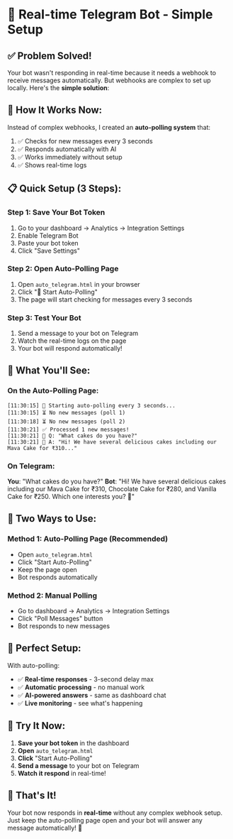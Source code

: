 # 🚀 Real-time Telegram Bot - Simple Setup

## ✅ **Problem Solved!**

Your bot wasn't responding in real-time because it needs a webhook to receive messages automatically. But webhooks are complex to set up locally. Here's the **simple solution**:

## 🎯 **How It Works Now:**

Instead of complex webhooks, I created an **auto-polling system** that:
1. ✅ Checks for new messages every 3 seconds
2. ✅ Responds automatically with AI
3. ✅ Works immediately without setup
4. ✅ Shows real-time logs

## 📋 **Quick Setup (3 Steps):**

### Step 1: Save Your Bot Token
1. Go to your dashboard → Analytics → Integration Settings
2. Enable Telegram Bot
3. Paste your bot token
4. Click "Save Settings"

### Step 2: Open Auto-Polling Page
1. Open `auto_telegram.html` in your browser
2. Click "🚀 Start Auto-Polling"
3. The page will start checking for messages every 3 seconds

### Step 3: Test Your Bot
1. Send a message to your bot on Telegram
2. Watch the real-time logs on the page
3. Your bot will respond automatically!

## 🎉 **What You'll See:**

### On the Auto-Polling Page:
```
[11:30:15] 🚀 Starting auto-polling every 3 seconds...
[11:30:15] ⏳ No new messages (poll 1)
[11:30:18] ⏳ No new messages (poll 2)
[11:30:21] ✅ Processed 1 new messages!
[11:30:21] 📨 Q: "What cakes do you have?"
[11:30:21] 🤖 A: "Hi! We have several delicious cakes including our Mava Cake for ₹310..."
```

### On Telegram:
**You**: "What cakes do you have?"
**Bot**: "Hi! We have several delicious cakes including our Mava Cake for ₹310, Chocolate Cake for ₹280, and Vanilla Cake for ₹250. Which one interests you? 🍰"

## 🔧 **Two Ways to Use:**

### **Method 1: Auto-Polling Page (Recommended)**
- Open `auto_telegram.html`
- Click "Start Auto-Polling"
- Keep the page open
- Bot responds automatically

### **Method 2: Manual Polling**
- Go to dashboard → Analytics → Integration Settings
- Click "Poll Messages" button
- Bot responds to new messages

## 🎯 **Perfect Setup:**

With auto-polling:
- ✅ **Real-time responses** - 3-second delay max
- ✅ **Automatic processing** - no manual work
- ✅ **AI-powered answers** - same as dashboard chat
- ✅ **Live monitoring** - see what's happening

## 🚀 **Try It Now:**

1. **Save your bot token** in the dashboard
2. **Open** `auto_telegram.html`
3. **Click** "Start Auto-Polling"
4. **Send a message** to your bot on Telegram
5. **Watch it respond** in real-time!

## 🎉 **That's It!**

Your bot now responds in **real-time** without any complex webhook setup. Just keep the auto-polling page open and your bot will answer any message automatically! 🚀 